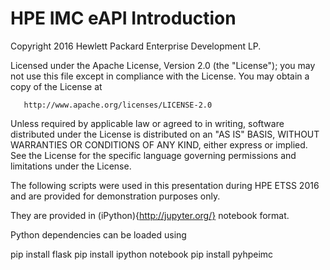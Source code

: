 # HPE IMC eAPI Introduction

 Copyright 2016 Hewlett Packard Enterprise Development LP.

   Licensed under the Apache License, Version 2.0 (the "License");
   you may not use this file except in compliance with the License.
   You may obtain a copy of the License at

       http://www.apache.org/licenses/LICENSE-2.0

   Unless required by applicable law or agreed to in writing, software
   distributed under the License is distributed on an "AS IS" BASIS,
   WITHOUT WARRANTIES OR CONDITIONS OF ANY KIND, either express or implied.
   See the License for the specific language governing permissions and
   limitations under the License.

The following scripts were used in this presentation during HPE ETSS 2016 and are provided for demonstration purposes
only.

They are provided in (iPython){http://jupyter.org/} notebook format.
 
Python dependencies can be loaded using

pip install flask
pip install ipython notebook
pip install pyhpeimc